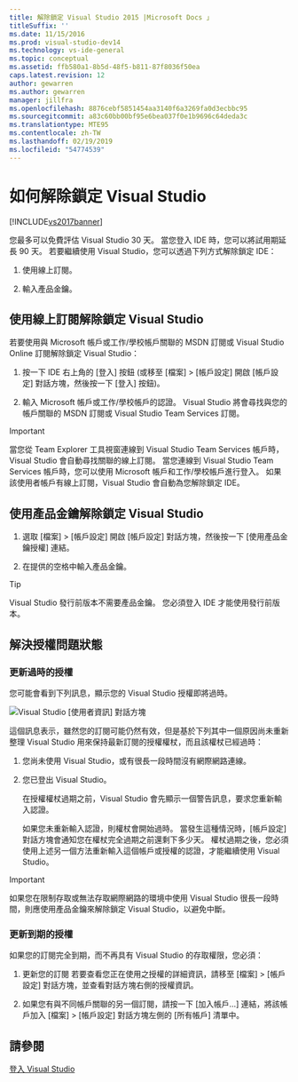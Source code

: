 ```yaml
---
title: 解除鎖定 Visual Studio 2015 |Microsoft Docs 」
titleSuffix: ''
ms.date: 11/15/2016
ms.prod: visual-studio-dev14
ms.technology: vs-ide-general
ms.topic: conceptual
ms.assetid: ffb580a1-8b5d-48f5-b811-87f8036f50ea
caps.latest.revision: 12
author: gewarren
ms.author: gewarren
manager: jillfra
ms.openlocfilehash: 8876cebf5851454aa3140f6a3269fa0d3ecbbc95
ms.sourcegitcommit: a83c60bb00bf95e6bea037f0e1b9696c64deda3c
ms.translationtype: MTE95
ms.contentlocale: zh-TW
ms.lasthandoff: 02/19/2019
ms.locfileid: "54774539"
---
```

# <a name="how-to-unlock-visual-studio"></a>如何解除鎖定 Visual Studio
[!INCLUDE[vs2017banner](../includes/vs2017banner.md)]

您最多可以免費評估 Visual Studio 30 天。 當您登入 IDE 時，您可以將試用期延長 90 天。 若要繼續使用 Visual Studio，您可以透過下列方式解除鎖定 IDE：

1.  使用線上訂閱。

2.  輸入產品金鑰。

## <a name="to-unlock-visual-studio-using-an-online-subscription"></a>使用線上訂閱解除鎖定 Visual Studio
 若要使用與 Microsoft 帳戶或工作/學校帳戶關聯的 MSDN 訂閱或 Visual Studio Online 訂閱解除鎖定 Visual Studio：

1.  按一下 IDE 右上角的 [登入] 按鈕 (或移至 [檔案] > [帳戶設定] 開啟 [帳戶設定] 對話方塊，然後按一下 [登入] 按鈕)。

2.  輸入 Microsoft 帳戶或工作/學校帳戶的認證。 Visual Studio 將會尋找與您的帳戶關聯的 MSDN 訂閱或 Visual Studio Team Services 訂閱。

> [!IMPORTANT]
>  當您從 Team Explorer 工具視窗連線到 Visual Studio Team Services 帳戶時，Visual Studio 會自動尋找關聯的線上訂閱。 當您連線到 Visual Studio Team Services 帳戶時，您可以使用 Microsoft 帳戶和工作/學校帳戶進行登入。 如果該使用者帳戶有線上訂閱，Visual Studio 會自動為您解除鎖定 IDE。

## <a name="to-unlock-visual-studio-with-a-product-key"></a>使用產品金鑰解除鎖定 Visual Studio

1.  選取 [檔案] > [帳戶設定] 開啟 [帳戶設定] 對話方塊，然後按一下 [使用產品金鑰授權] 連結。

2.  在提供的空格中輸入產品金鑰。

> [!TIP]
>  Visual Studio 發行前版本不需要產品金鑰。 您必須登入 IDE 才能使用發行前版本。

## <a name="addressing-license-problem-states"></a>解決授權問題狀態

### <a name="updating-stale-licenses"></a>更新過時的授權
 您可能會看到下列訊息，顯示您的 Visual Studio 授權即將過時。

 ![Visual Studio [使用者資訊] 對話方塊](../ide/media/vs2013-userinfo.png "VS2013_UserInfo")

 這個訊息表示，雖然您的訂閱可能仍然有效，但是基於下列其中一個原因尚未重新整理 Visual Studio 用來保持最新訂閱的授權權杖，而且該權杖已經過時：

1. 您尚未使用 Visual Studio，或有很長一段時間沒有網際網路連線。

2. 您已登出 Visual Studio。

   在授權權杖過期之前，Visual Studio 會先顯示一個警告訊息，要求您重新輸入認證。

   如果您未重新輸入認證，則權杖會開始過時。 當發生這種情況時，[帳戶設定] 對話方塊會通知您在權杖完全過期之前還剩下多少天。 權杖過期之後，您必須使用上述另一個方法重新輸入這個帳戶或授權的認證，才能繼續使用 Visual Studio。

> [!IMPORTANT]
>  如果您在限制存取或無法存取網際網路的環境中使用 Visual Studio 很長一段時間，則應使用產品金鑰來解除鎖定 Visual Studio，以避免中斷。

### <a name="updating-expired-licenses"></a>更新到期的授權
 如果您的訂閱完全到期，而不再具有 Visual Studio 的存取權限，您必須：

1.  更新您的訂閱 若要查看您正在使用之授權的詳細資訊，請移至 [檔案] > [帳戶設定] 對話方塊，並查看對話方塊右側的授權資訊。

2.  如果您有與不同帳戶關聯的另一個訂閱，請按一下 [加入帳戶…] 連結，將該帳戶加入 [檔案] > [帳戶設定] 對話方塊左側的 [所有帳戶] 清單中。

## <a name="see-also"></a>請參閱
 [登入 Visual Studio](../ide/signing-in-to-visual-studio.md)
